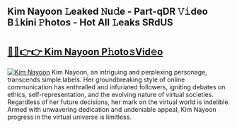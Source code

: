 ## Kim Nayoon 𝙻eaked 𝙽u𝚍e - Part-qDR 𝚅𝚒deo B𝚒kini 𝙿hotos - Hot All 𝙻eaks SRdUS

# <h2><a href="http://ld09gu1.urlbe.top/?page=Kim+Nayoon">🔗🔗👉👉 Kim Nayoon P𝚑oto𝚜Vid𝚎o</a></h2>

[![Kim Nayoon](https://i.imgur.com/eBuTRDB.gif)](http://ld09gu1.urlbe.top/?page=Kim+Nayoon)
Kim Nayoon, an intriguing and perplexing personage, transcends simple labels. Her groundbreaking style of online communication has enthralled and infuriated followers, igniting debates on ethics, self-representation, and the evolving nature of virtual societies. Regardless of her future decisions, her mark on the virtual world is indelible. Armed with unwavering dedication and undeniable appeal, Kim Nayoon progress in the virtual universe is limitless.

